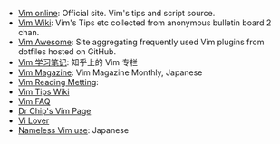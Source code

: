 - [Vim online][1]: Official site. Vim's tips and script source.
- [Vim Wiki][2]: Vim's Tips etc collected from anonymous bulletin board 2 chan.
- [Vim Awesome][3]: Site aggregating frequently used Vim plugins from dotfiles hosted on GitHub.
- [Vim 学习笔记][4]: 知乎上的 Vim 专栏
- [Vim Magazine][5]: Vim Magazine Monthly, Japanese
- [Vim Reading Metting][6]: 
- [Vim Tips Wiki][7]
- [Vim FAQ][8]
- [Dr Chip's Vim Page][9]
- [Vi Lover][10]
- [Nameless Vim use][11]: Japanese


[1]:http://www.vim.org/
[2]:http://vimwiki.net/
[3]:http://vimawesome.com/
[4]:https://zhuanlan.zhihu.com/learn-vim
[5]:https://vim-jp.org/magazines.html
[6]:https://vim-jp.org/reading-vimrc/
[7]:http://vim.wikia.com/wiki/Vim_Tips_Wiki
[8]:http://vimdoc.sourceforge.net/htmldoc/vimfaq.html
[9]:http://www.drchip.org/astronaut/vim/
[10]:http://thomer.com/vi/vi.html
[11]:http://nanasi.jp/
